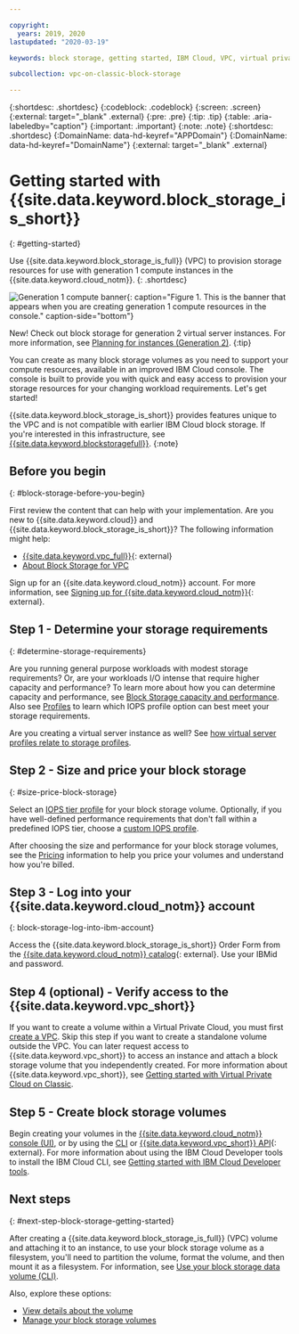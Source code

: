 ```yaml
---

copyright:
  years: 2019, 2020
lastupdated: "2020-03-19"

keywords: block storage, getting started, IBM Cloud, VPC, virtual private cloud, IBM CLoud, volume, data storage, classic, virtual server

subcollection: vpc-on-classic-block-storage

---
```

{:shortdesc: .shortdesc}
{:codeblock: .codeblock}
{:screen: .screen}
{:external: target="_blank" .external}
{:pre: .pre}
{:tip: .tip}
{:table: .aria-labeledby="caption"}
{:important: .important}
{:note: .note}
{:shortdesc: .shortdesc}
{:DomainName: data-hd-keyref="APPDomain"}
{:DomainName: data-hd-keyref="DomainName"}
{:external: target="_blank" .external}

# Getting started with {{site.data.keyword.block_storage_is_short}}
{: #getting-started}

Use {{site.data.keyword.block_storage_is_full}} (VPC) to provision storage resources for use with generation 1 compute instances in the {{site.data.keyword.cloud_notm}}.
{: .shortdesc}

![Generation 1 compute banner](images/storagegen1.png "Image of the generation 1 compute banner"){: caption="Figure 1. This is the banner that appears when you are creating generation 1 compute resources in the console." caption-side="bottom"}

New! Check out block storage for generation 2 virtual server instances. For more information, see  [Planning for instances (Generation 2)](/docs/vpc?topic=vpc-vsi_best_practices).
{:tip}

You can create as many block storage volumes as you need to support your compute resources, available in an improved IBM Cloud console. The console is built to provide you with quick and easy access to provision your storage resources for your changing workload requirements. Let's get started!

{{site.data.keyword.block_storage_is_short}} provides features unique to the VPC and is not compatible with earlier IBM Cloud block storage. If you're interested in this infrastructure, see [{{site.data.keyword.blockstoragefull}}](/docs/BlockStorage?topic=BlockStorage-About).
{:note}

## Before you begin
{: #block-storage-before-you-begin}

First review the content that can help with your implementation. Are you new to {{site.data.keyword.cloud}} and {{site.data.keyword.block_storage_is_short}}? The following information might help:

* [{{site.data.keyword.vpc_full}}](https://www.ibm.com/cloud/vpc){: external}
* [About Block Storage for VPC](/docs/vpc-on-classic-block-storage?topic=vpc-on-classic-block-storage-block-storage-about)

Sign up for an {{site.data.keyword.cloud_notm}} account. For more information, see [Signing up for {{site.data.keyword.cloud_notm}}](https://cloud.ibm.com/docs/account?topic=account-signup#signup){: external}.

## Step 1 - Determine your storage requirements
{: #determine-storage-requirements}

Are you running general purpose workloads with modest storage requirements? Or, are your workloads I/O intense that require higher capacity and performance? To learn more about how you can determine capacity and performance, see [Block Storage capacity and performance](/docs/vpc-on-classic-block-storage?topic=vpc-on-classic-block-storage-capacity-performance). Also see [Profiles](/docs/vpc-on-classic-block-storage?topic=vpc-on-classic-block-storage-block-storage-profiles) to learn which IOPS profile option can best meet your storage requirements. 

Are you creating a virtual server instance as well? See [how virtual server profiles relate to storage profiles](/docs/vpc-on-classic-block-storage?topic=vpc-on-classic-block-storage-block-storage-profiles#vsi-profiles-relate-to-storage).

## Step 2 - Size and price your block storage
{: #size-price-block-storage}

Select an [IOPS tier profile](/docs/vpc-on-classic-block-storage?topic=vpc-on-classic-block-storage-block-storage-profiles#tiers) for your block storage volume.  Optionally, if you have well-defined performance requirements that don't fall within a predefined IOPS tier, choose a [custom IOPS profile](/docs/vpc-on-classic-block-storage?topic=vpc-on-classic-block-storage-block-storage-profiles#custom).

After choosing the size and performance for your block storage volumes, see the [Pricing](/docs/vpc-on-classic?topic=vpc-on-classic-pricing-for-vpc#pricing-for-block-storage-for-vpc) information to help you price your volumes and understand how you're billed.

## Step 3 - Log into your {{site.data.keyword.cloud_notm}} account
{: block-storage-log-into-ibm-account}

Access the {{site.data.keyword.block_storage_is_short}} Order Form from the [{{site.data.keyword.cloud_notm}} catalog](https://{DomainName}/catalog){: external}. Use your IBMid and password.

## Step 4 (optional) -  Verify access to the {{site.data.keyword.vpc_short}}

If you want to create a volume within a Virtual Private Cloud, you must first [create a VPC](/docs/vpc-on-classic?topic=vpc-on-classic-creating-a-vpc-using-the-ibm-cloud-console). Skip this step if you want to create a standalone volume outside the VPC. You can later request access to {{site.data.keyword.vpc_short}} to access an instance and attach a block storage volume that you independently created. For more information about {{site.data.keyword.vpc_short}}, see [Getting started with Virtual Private Cloud on Classic](/docs/vpc-on-classic?topic=vpc-on-classic-getting-started).

## Step 5 - Create block storage volumes

Begin creating your volumes in the [{{site.data.keyword.cloud_notm}} console (UI)](/docs/vpc-on-classic-block-storage?topic=vpc-on-classic-block-storage-creating-block-storage), or by using the [CLI](/docs/vpc-on-classic-block-storage?topic=vpc-on-classic-block-storage-creating-block-storage-cli) or [{{site.data.keyword.vpc_short}} API](https://{DomainName}/apidocs/vpc-on-classic#create-a-volume){: external}. For more information about using the IBM Cloud Developer tools to install the IBM Cloud CLI, see [Getting started with IBM Cloud Developer tools](/docs/cli?topic=cloud-cli-getting-started).

## Next steps
{: #next-step-block-storage-getting-started}

After creating a {{site.data.keyword.block_storage_is_full}} (VPC) volume and attaching it to an instance, to use your block storage volume as a filesystem, you'll need to partition the volume, format the volume, and then mount it as a filesystem.  For information, see [Use your block storage data volume (CLI)](/docs/vpc-on-classic-block-storage?topic=vpc-on-classic-block-storage-start-using-your-block-storage-data-volume).

Also, explore these options:

* [View details about the volume](/docs/vpc-on-classic-block-storage?topic=vpc-on-classic-block-storage-viewing-block-storage)
* [Manage your block storage volumes](/docs/vpc-on-classic-block-storage?topic=vpc-on-classic-block-storage-managing-block-storage#managing-block-storage)
